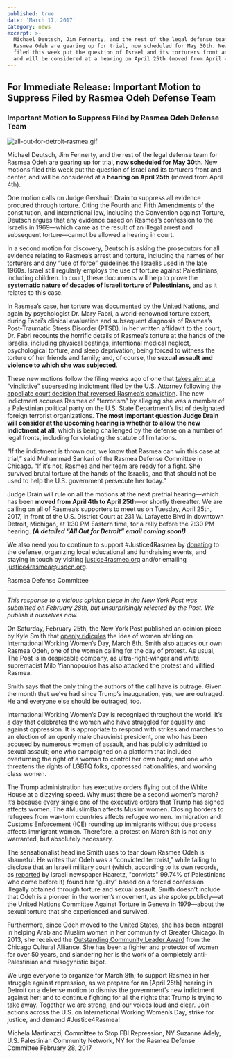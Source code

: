 ```yaml
---
published: true
date: 'March 17, 2017'
category: news
excerpt: >-
  Michael Deutsch, Jim Fennerty, and the rest of the legal defense team for
  Rasmea Odeh are gearing up for trial, now scheduled for May 30th. New motions
  filed this week put the question of Israel and its torturers front and center,
  and will be considered at a hearing on April 25th (moved from April 4th).
---
```

## For Immediate Release: Important Motion to Suppress Filed by Rasmea Odeh Defense Team

### Important Motion to Suppress Filed by Rasmea Odeh Defense Team 

![all-out-for-detroit-rasmea.gif]({{site.baseurl}}/assets/img/all-out-for-detroit-rasmea.gif)


Michael Deutsch, Jim Fennerty, and the rest of the legal defense team for Rasmea Odeh are gearing up for trial, **now scheduled for May 30th**. New motions filed this week put the question of Israel and its torturers front and center, and will be considered at a **hearing on April 25th** (moved from April 4th). 
 
One motion calls on Judge Gershwin Drain to suppress all evidence procured through torture.  Citing the Fourth and Fifth Amendments of the constitution, and international law, including the Convention against Torture, Deutsch argues that any evidence based on Rasmea’s confession to the Israelis in 1969—which came as the result of an illegal arrest and subsequent torture—cannot be allowed a hearing in court.
 
In a second motion for discovery, Deutsch is asking the prosecutors for all evidence relating to Rasmea’s arrest and torture, including the names of her torturers and any “use of force” guidelines the Israelis used in the late 1960s.  Israel still regularly employs the use of torture against Palestinians, including children. In court, these documents will help to prove the **systematic nature of decades of Israeli torture of Palestinians,** and as it relates to this case. 
 
In Rasmea’s case, her torture was [documented by the United Nations](http://thehill.com/blogs/pundits-blog/international/208699-why-is-obamas-doj-prosecuting-a-torture-victim), and again by psychologist Dr. Mary Fabri, a world-renowned torture expert, during Fabri’s clinical evaluation and subsequent diagnosis of Rasmea’s Post-Traumatic Stress Disorder (PTSD). In her written affidavit to the court, Dr. Fabri recounts the horrific details of Rasmea’s torture at the hands of the Israelis, including physical beatings, intentional medical neglect, psychological torture, and sleep deprivation; being forced to witness the torture of her friends and family; and, of course, the **sexual assault and violence to which she was subjected**.
 
These new motions follow the filing weeks ago of one that [takes aim at a “vindictive” superseding indictment](http://justice4rasmea.org/news/2017/01/31/defense-team-files-motion-to-dismiss-indictment/) filed by the U.S. Attorney following the [appellate court decision that reversed Rasmea’s conviction](http://justice4rasmea.org/news/2016/02/26/Rasmea-Defense-Committee-celebrating-today-planning-next-steps/). The new indictment accuses Rasmea of “terrorism” by alleging she was a member of a Palestinian political party on the U.S. State Department’s list of designated foreign terrorist organizations. **The most important question Judge Drain will consider at the upcoming hearing is whether to allow the new indictment at all**, which is being challenged by the defense on a number of legal fronts, including for violating the statute of limitations.  
 
“If the indictment is thrown out, we know that Rasmea can win this case at trial,” said Muhammad Sankari of the Rasmea Defense Committee in Chicago. “If it’s not, Rasmea and her team are ready for a fight. She survived brutal torture at the hands of the Israelis, and that should not be used to help the U.S. government persecute her today.”
 
Judge Drain will rule on all the motions at the next pretrial hearing—which has been **moved from April 4th to April 25th**—or shortly thereafter.  We are calling on all of Rasmea’s supporters to meet us on Tuesday, April 25th, 2017, in front of the U.S. District Court at 231 W. Lafayette Blvd in downtown Detroit, Michigan, at 1:30 PM Eastern time, for a rally before the 2:30 PM hearing. _**(A detailed “All Out for Detroit” email coming soon!)**_ 
 
We also need you to continue to support #Justice4Rasmea by [donating](http://justice4rasmea.org/donate/) to the defense, organizing local educational and fundraising events, and staying in touch by visiting [justice4rasmea.org](http://justice4rasmea.org/) and/or emailing [justice4rasmea@uspcn.org](mailto:justice4rasmea@uspcn.org).
 
Rasmea Defense Committee
 
************************************
 
_This response to a vicious opinion piece in the New York Post was submitted on February 28th, but unsurprisingly rejected by the Post.  We publish it ourselves now._

On Saturday, February 25th, the New York Post published an opinion piece by Kyle Smith that [openly ridicules](http://nypost.com/2017/02/25/the-next-womens-march-is-co-organized-by-a-terrorist/) the idea of women striking on International Working Women’s Day, March 8th. Smith also attacks our own Rasmea Odeh, one of the women calling for the day of protest.  As usual, The Post is in despicable company, as ultra-right-winger and white supremacist Milo Yiannopoulos has also attacked the protest and vilified Rasmea.
 
Smith says that the only thing the authors of the call have is outrage. Given the month that we’ve had since Trump’s inauguration, yes, we are outraged.  He and everyone else should be outraged, too.
 
International Working Women’s Day is recognized throughout the world. It’s a day that celebrates the women who have struggled for equality and against oppression. It is appropriate to respond with strikes and marches to an election of an openly male chauvinist president, one who has been accused by numerous women of assault, and has publicly admitted to sexual assault; one who campaigned on a platform that included overturning the right of a woman to control her own body; and one who threatens the rights of LGBTQ folks, oppressed nationalities, and working class women.
 
The Trump administration has executive orders flying out of the White House at a dizzying speed. Why must there be a second women’s march?  It’s because every single one of the executive orders that Trump has signed affects women. The #MuslimBan affects Muslim women. Closing borders to refugees from war-torn countries affects refugee women. Immigration and Customs Enforcement (ICE) rounding up immigrants without due process affects immigrant women. Therefore, a protest on March 8th is not only warranted, but absolutely necessary.
 
The sensationalist headline Smith uses to tear down Rasmea Odeh is shameful. He writes that Odeh was a “convicted terrorist,” while failing to disclose that an Israeli military court (which, according to its own records, as [reported](http://www.haaretz.com/nearly-100-of-all-military-court-cases-in-west-bank-end-in-conviction-haaretz-learns-1.398369) by Israeli newspaper Haaretz, "convicts" 99.74% of Palestinians who come before it) found her “guilty” based on a forced confession illegally obtained through torture and sexual assault. Smith doesn’t include that Odeh is a pioneer in the women’s movement, as she spoke publicly—at the United Nations Committee Against Torture in Geneva in 1979—about the sexual torture that she experienced and survived.
 
Furthermore, since Odeh moved to the United States, she has been integral in helping Arab and Muslim women in her community of Greater Chicago. In 2013, she received the [Outstanding Community Leader Award](https://www.youtube.com/watch?v=7Xxrl8aj8aQ) from the Chicago Cultural Alliance. She has been a fighter and protector of women for over 50 years, and slandering her is the work of a completely anti-Palestinian and misogynistic bigot.
 
We urge everyone to organize for March 8th; to support Rasmea in her struggle against repression, as we prepare for an [April 25th] hearing in Detroit on a defense motion to dismiss the government’s new indictment against her; and to continue fighting for all the rights that Trump is trying to take away.  Together we are strong, and our voices loud and clear. Join actions across the U.S. on International Working Women’s Day, strike for justice, and demand #Justice4Rasmea!

Michela Martinazzi, Committee to Stop FBI Repression, NY
Suzanne Adely, U.S. Palestinian Community Network, NY
for the Rasmea Defense Committee
February 28, 2017
